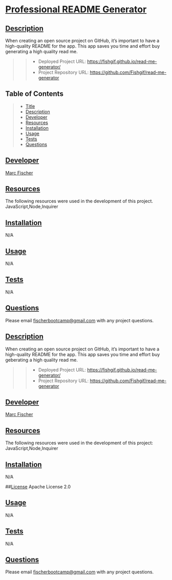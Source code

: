 
# [Professional README Generator](#title)

## [Description](#description)
When creating an open source project on GitHub, it’s important to have a high-quality README for the app. This app saves you time and effort buy generating a high quality read me.
>> - Deployed Project URL:  https://fishgif.github.io/read-me-generator/
>> - Project Repository URL: https://github.com/Fishgif/read-me-generator

## Table of Contents
> * [Title](#title)
> * [Description](#description)
> * [Developer](#developer)
> * [Resources](#resources)
> * [Installation](#installation) 
> * [Usage](#usage)
> * [Tests](#tests)
> * [Questions](#questions)

## [Developer](#developer)
[Marc Fischer](https://github.com/Fishgif)

## [Resources](#resources)
The following resources were used in the development of this project.
JavaScript,Node,Inquirer

## [Installation](#installation)
N/A

## [Usage](#usage)
N/A

## [Tests](#tests)
N/A

## [Questions](#questions)
Please email [fischerbootcamp@gmail.com](mailto:fischerbootcamp@gmail.com) with any project questions.

## [Description](#description)
   When creating an open source project on GitHub, it’s important to have a high-quality README for the app. This app saves you time and effort buy geberating a high quality read me.
>> - Deployed Project URL:  https://fishgif.github.io/read-me-generator/
>> - Project Repository URL: https://github.com/Fishgif/read-me-generator

## [Developer](#developer)
[Marc Fischer](https://github.com/Fishgif)

## [Resources](#resources)
The following resources were used in the development of this project:
JavaScript,Node,Inquirer

## [Installation](#installation)
N/A

##[License](#license) 
Apache License 2.0

## [Usage](#usage)
N/A

## [Tests](#tests)
N/A

## [Questions](#questions)
Please email [fischerbootcamp@gmail.com](mailto:fischerbootcamp@gmail.com) with any project questions.
